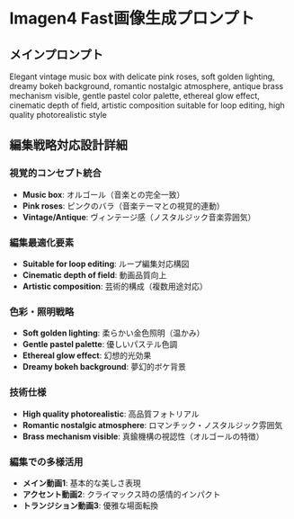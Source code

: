 # Imagen4 Fast画像生成プロンプト

## メインプロンプト
Elegant vintage music box with delicate pink roses, soft golden lighting, dreamy bokeh background, romantic nostalgic atmosphere, antique brass mechanism visible, gentle pastel color palette, ethereal glow effect, cinematic depth of field, artistic composition suitable for loop editing, high quality photorealistic style

## 編集戦略対応設計詳細

### 視覚的コンセプト統合
- **Music box**: オルゴール（音楽との完全一致）
- **Pink roses**: ピンクのバラ（音楽テーマとの視覚的連動）
- **Vintage/Antique**: ヴィンテージ感（ノスタルジック音楽雰囲気）

### 編集最適化要素
- **Suitable for loop editing**: ループ編集対応構図
- **Cinematic depth of field**: 動画品質向上
- **Artistic composition**: 芸術的構成（複数用途対応）

### 色彩・照明戦略
- **Soft golden lighting**: 柔らかい金色照明（温かみ）
- **Gentle pastel palette**: 優しいパステル色調
- **Ethereal glow effect**: 幻想的光効果
- **Dreamy bokeh background**: 夢幻的ボケ背景

### 技術仕様
- **High quality photorealistic**: 高品質フォトリアル
- **Romantic nostalgic atmosphere**: ロマンチック・ノスタルジック雰囲気
- **Brass mechanism visible**: 真鍮機構の視認性（オルゴールの特徴）

### 編集での多様活用
- **メイン動画1**: 基本的な美しさ表現
- **アクセント動画2**: クライマックス時の感情的インパクト
- **トランジション動画3**: 優雅な場面転換